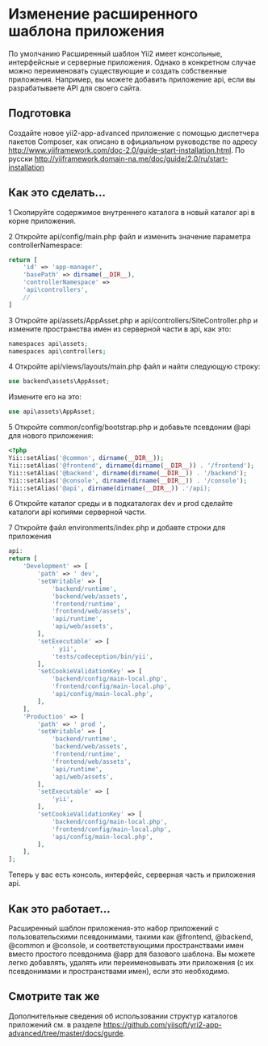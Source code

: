 Изменение расширенного шаблона приложения
===
По умолчанию Расширенный шаблон Yii2 имеет консольные, интерфейсные и серверные приложения. Однако в конкретном случае можно переименовать существующие и создать собственные приложения. Например, вы можете добавить приложение api, если вы разрабатываете API для своего сайта.

Подготовка 
---
Создайте новое yii2-app-advanced  приложение с помощью диспетчера пакетов Composer, как описано в официальном руководстве по адресу <http://www.yiiframework.com/doc-2.0/guide-start-installation.html>. 
По русски <http://yiiframework.domain-na.me/doc/guide/2.0/ru/start-installation>

Как это сделать...
---

1 Скопируйте содержимое внутреннего каталога в новый каталог api в корне приложения.

2 Откройте api/config/main.php файл и изменить значение параметра controllerNamespace:

```php
return [
    'id' => 'app-manager',
    'basePath' => dirname(__DIR__),
    'controllerNamespace' =>
    'api\controllers',
    // 	
]
```

3 Откройте api/assets/AppAsset.php и api/controllers/SiteController.php и измените пространства имен из серверной части в api, как это:
```php
namespaces api\assets;
namespaces api\controllers;
```

4 Откройте api/views/layouts/main.php файл и найти следующую строку:
```php
use backend\assets\AppAsset;
```
Измените его на это:
```php
use api\assets\AppAsset;
```

5 Откройте common/config/bootstrap.php и добавьте псевдоним @api для нового приложения:
```php
<?php
Yii::setAlias('@common', dirname(__DIR__));
Yii::setAlias('@frontend', dirname(dirname(__DIR__)) . '/frontend');
Yii::setAlias('@backend', dirname(dirname(__DIR__)) . '/backend');
Yii::setAlias('@console', dirname(dirname(__DIR__)) . '/console');
Yii::setAlias('@api', dirname(dirname(__DIR__)) .'/api);
```

6 Откройте каталог среды и в подкаталогах dev и prod сделайте каталоги api копиями серверной части.

7 Откройте файл environments/index.php  и добавте строки для приложения 

```php
api:
return [
    'Development' => [
        'path' => ' dev',
        'setWritable' => [
            'backend/runtime',
            'backend/web/assets',
            'frontend/runtime',
            'frontend/web/assets',
            'api/runtime',
            'api/web/assets',
        ],
        'setExecutable' => [
            ' yii',
            'tests/codeception/bin/yii',
        ],
        'setCookieValidationKey' => [
            'backend/config/main-local.php',
            'frontend/config/main-local.php',
            'api/config/main-local.php',
        ],
    ],
    'Production' => [
        'path' => ' prod ',
        'setWritable' => [
            'backend/runtime',
            'backend/web/assets',
            'frontend/runtime',
            'frontend/web/assets',
            'api/runtime',
            'api/web/assets',
        ],
        'setExecutable' => [
            'yii',
        ],
        'setCookieValidationKey' => [
            'backend/config/main-local.php',
            'frontend/config/main-local.php',
            'api/config/main-local.php',
        ],
    ],
];
```
Теперь у вас есть консоль, интерфейс, серверная часть и приложения api.

Как это работает...
---
Расширенный шаблон приложения-это набор приложений с пользовательскими псевдонимами, такими как @frontend, @backend, @common и @console, и соответствующими пространствами имен вместо простого псевдонима @app для базового шаблона.
Вы можете легко добавлять, удалять или переименовывать эти приложения (с их псевдонимами и пространствами имен), если это необходимо.

Смотрите так же
---
Дополнительные сведения об использовании структур каталогов приложений см. в разделе
<https://github.com/yiisoft/yri2-app-advanced/tree/master/docs/gurde>.
